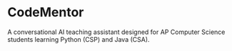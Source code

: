 # CodeMentor 

A conversational AI teaching assistant designed for AP Computer Science students learning Python (CSP) and Java (CSA).


